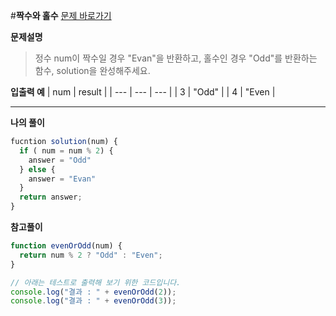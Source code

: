 #**짝수와 홀수**
[문제 바로가기](https://school.programmers.co.kr/learn/courses/30/lessons/12937)

**문제설명**

> 정수 num이 짝수일 경우 "Evan"을 반환하고, 홀수인 경우 "Odd"를 반환하는 함수, solution을 완성해주세요.

**입출력 예**
| num | result |
| --- | --- | --- |
| 3 | "Odd" |
| 4 | "Even |

---

**나의 풀이**

```javascript
fucntion solution(num) {
  if ( num = num % 2) {
    answer = "Odd"
  } else {
    answer = "Evan"
  }
  return answer;
}
```

**참고풀이**

```javascript
function evenOrOdd(num) {
  return num % 2 ? "Odd" : "Even";
}

// 아래는 테스트로 출력해 보기 위한 코드입니다.
console.log("결과 : " + evenOrOdd(2));
console.log("결과 : " + evenOrOdd(3));
```
